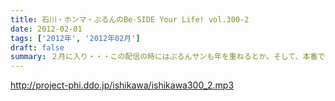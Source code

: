 ```yaml
---
title: 石川・ホンマ・ぶるんのBe-SIDE Your Life! vol.300-2
date: 2012-02-01
tags: ['2012年', '2012年02月']
draft: false
summary: ２月に入り・・・この配信の時にはぶるんサンも年を重ねるとか。そして、本番でかねてから用意していたバースディケーキサプライズが・・・あるのか～～NAMAE
---
```


http://project-phi.ddo.jp/ishikawa/ishikawa300_2.mp3
